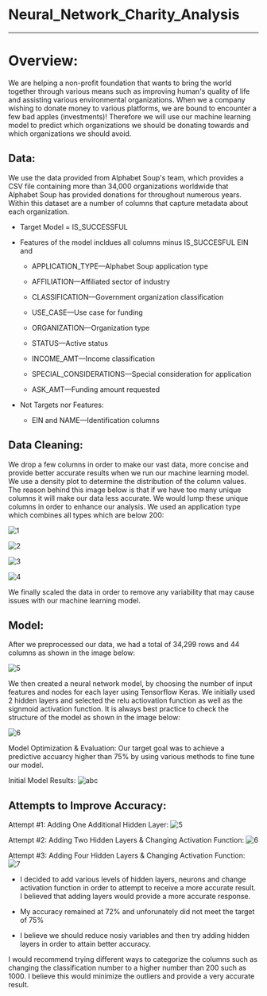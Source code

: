 # Neural_Network_Charity_Analysis
-----

# Overview: 
We are helping a non-profit foundation that wants to bring the world together through various means such as improving human's quality of life and assisting various environmental organizations. When we a company wishing to donate money to various platforms, we are bound to encounter a few bad apples (investments)! Therefore we will use our machine learning model to predict which organizations we should be donating towards and which organizations we should avoid. 

## Data: 
We use the data provided from Alphabet Soup's team, which provides a CSV file containing more than 34,000 organizations worldwide that Alphabet Soup has provided donations for throughout numerous years. Within this dataset are a number of columns that capture metadata about each organization.
 
- Target Model = IS_SUCCESSFUL

- Features of the model incldues all columns minus IS_SUCCESFUL EIN and 
 
  - APPLICATION_TYPE—Alphabet Soup application type

  - AFFILIATION—Affiliated sector of industry

  - CLASSIFICATION—Government organization classification

  - USE_CASE—Use case for funding

  - ORGANIZATION—Organization type

  - STATUS—Active status

  - INCOME_AMT—Income classification

  - SPECIAL_CONSIDERATIONS—Special consideration for application

  - ASK_AMT—Funding amount requested

- Not Targets nor Features:
  - EIN and NAME—Identification columns

## Data Cleaning: 
We drop a few columns in order to make our vast data, more concise and provide better accurate results when we run our machine learning model. We use a density plot to determine the distribution of the column values. The reason behind this image below is that if we have too many unique columns it will make our data less accurate. We would lump these unique columns in order to enhance our analysis. We used an application type which combines all types which are below 200: 

![1](https://i.ibb.co/wJSLvhb/1.png)

![2](https://i.ibb.co/LYbk6LG/2.png)

![3](https://i.ibb.co/BG57S9Q/3.png)

![4](https://i.ibb.co/QXwc0LX/4.png)

We finally scaled the data in order to remove any variability that may cause issues with our machine learning model.

## Model: 

After we preprocessed our data, we had a total of 34,299 rows and 44 columns as shown in the image below:

![5](https://i.ibb.co/tZWvSh2/5.png)


We then created a neural network model, by choosing the number of input features and nodes for each layer using Tensorflow Keras. We initially used 2 hidden layers and selected the relu actiovation function as well as the signmoid activation function. It is always best practice to check the structure of the model as shown in the image below: 

![6](https://i.ibb.co/y8C6qj8/6.png)

Model Optimization & Evaluation: 
Our target goal was to achieve a predictive accuarcy higher than 75% by using various methods to fine tune our model. 

Initial Model Results: 
![abc](https://i.ibb.co/NNQt7GT/8.png)

## Attempts to Improve Accuracy:

Attempt #1: Adding One Additional Hidden Layer:
![5](https://i.ibb.co/yS3KkZZ/Attempt1.png)

Attempt #2: Adding Two Hidden Layers & Changing Activation Function: 
![6](https://i.ibb.co/Qp3gBVr/Attempt2.png)

Attempt #3: Adding Four Hidden Layers & Changing Activation Function: 
![7](https://i.ibb.co/wz9CwYr/Attempt3.png)


- I decided to add various levels of hidden layers, neurons and change activation function in order to attempt to receive a more accurate result. I believed that adding layers would provide a more accurate response. 

- My accuracy remained at 72% and unforunately did not meet the target of 75%  

- I believe we should reduce nosiy variables and then try adding hidden layers in order to attain better accuracy.

I would recommend trying different ways to categorize the columns such as changing the classification number to a higher number than 200 such as 1000. I believe this would minimize the outliers and provide a very accurate result. 
